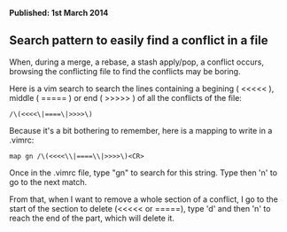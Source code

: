 <b>Published: 1st March 2014</b>

## Search pattern to easily find a conflict in a file

When, during a merge, a rebase, a stash apply/pop, a conflict occurs, browsing
the conflicting file to find the conflicts may be boring.

Here is a vim search to search the lines containing a begining ( <<<<< ), middle
( ===== ) or end ( >>>>> ) of all the conflicts of the file:

	/\(<<<<\|====\|>>>>\)

Because it's a bit bothering to remember, here is a mapping to write in a .vimrc:

	map gn /\(<<<<\\|====\\|>>>>\)<CR>

Once in the .vimrc file, type "gn" to search for this string. Type then 'n' to
go to the next match.

From that, when I want to remove a whole section of a conflict, I go to the
start of the section to delete (<<<<< or =====), type 'd' and then 'n' to reach
the end of the part, which will delete it.
